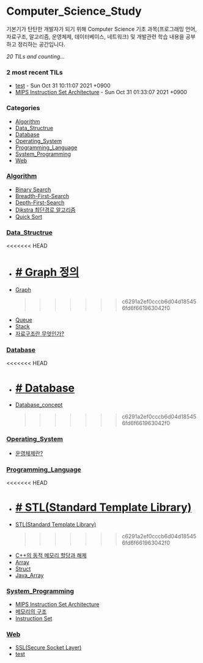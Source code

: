 # Computer_Science_Study

기본기가 탄탄한 개발자가 되기 위해 Computer Science 기초 과목(프로그래밍 언어, 자료구조,
알고리즘, 운영체제, 데이터베이스, 네트워크) 및 개발관련 학습 내용을 공부하고 정리하는 공간입니다.

_20 TILs and counting..._

### 2 most recent TILs

- [test](Web/test.md) - Sun Oct 31 10:11:07 2021 +0900
- [MIPS Instruction Set Architecture](System_Programming/MIPS_instruction_set.md) - Sun Oct 31 01:33:07 2021 +0900

### Categories

- [Algorithm](#Algorithm)
- [Data_Structrue](#Data_Structrue)
- [Database](#Database)
- [Operating_System](#Operating_System)
- [Programming_Language](#Programming_Language)
- [System_Programming](#System_Programming)
- [Web](#Web)

### [Algorithm](#Algorithm)

- [Binary Search](Algorithm/Binary_Search.md)
- [Breadth-First-Search](Algorithm/Breadth-First-Search.md)
- [Depth-First-Search](Algorithm/Depth-First_Search.md)
- [Djkstra 최단경로 알고리즘](Algorithm/Dijkstra.md)
- [Quick Sort](Algorithm/Quick_Sort.md)

### [Data_Structrue](#Data_Structrue)

<<<<<<< HEAD

- # [# Graph 정의](Data_Structrue/Graph.md)
- [Graph](Data_Structrue/Graph.md)
  > > > > > > > c6291a2ef0cccb6d04d185456fd6f661963042f0
- [Queue](Data_Structrue/Queue.md)
- [Stack](Data_Structrue/Stack.md)
- [자료구조란 무엇인가?](Data_Structrue/What_Is_Data_Structure.md)

### [Database](#Database)

<<<<<<< HEAD

- # [# Database](Database/Database_concept.md)
- [Database_concept](Database/Database_concept.md)
  > > > > > > > c6291a2ef0cccb6d04d185456fd6f661963042f0

### [Operating_System](#Operating_System)

- [운영체제란?](Operating_System/Operating_System_Concept_Functions.md)

### [Programming_Language](#Programming_Language)

<<<<<<< HEAD

- # [# STL(Standard Template Library)](Programming_Language/C++_STL.md)
- [STL(Standard Template Library)](Programming_Language/C++_STL.md)
  > > > > > > > c6291a2ef0cccb6d04d185456fd6f661963042f0
- [C++의 동적 메모리 할당과 해제](Programming_Language/C++_dynamic_memory_allocation.md)
- [Array](Programming_Language/C_Array.md)
- [Struct](Programming_Language/C_Struct.md)
- [Java_Array](Programming_Language/Java_Array.md)

### [System_Programming](#System_Programming)

- [MIPS Instruction Set Architecture](System_Programming/MIPS_instruction_set.md)
- [메모리의 구조](System_Programming/Memory_Structure.md)
- [Instruction Set](System_Programming/about_ISA.md)

### [Web](#Web)

- [SSL(Secure Socket Layer)](Web/SSL_HTTPS.md)
- [test](Web/test.md)

[1]: https://simonwillison.net/2020/Apr/20/self-rewriting-readme/
[2]: https://github.com/jbranchaud/til
